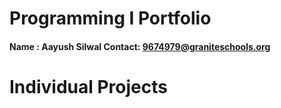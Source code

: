 # Programming I Portfolio     
#### Name : Aayush Silwal  Contact: 9674979@graniteschools.org

# Individual Projects

